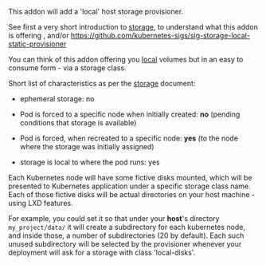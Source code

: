 This addon will add a 'local' host storage provisioner.



See first a very short introduction to [storage](../../docs/storage.md), to understand what this addon is offering , and/or https://github.com/kubernetes-sigs/sig-storage-local-static-provisioner



You can think of this addon offering you [local](https://kubernetes.io/docs/concepts/storage/volumes/#local) volumes but in an easy to consume form - via a storage class.

Short list of characteristics as per the [storage](../../docs/storage.md) document: 

- ephemeral storage: no

- Pod is forced to a specific node when initially created: **no** (pending conditions that storage is available)

- Pod is forced, when recreated to a specific node: **yes** (to the node where the storage was initially assigned)

- storage is local to where the pod runs: yes

  

Each Kubernetes node will have some fictive disks mounted, which will be presented to Kubernetes application under a specific storage class name. Each of those fictive disks will be actual directories on your host machine - using LXD features.

For example, you could set it so that under your **host**'s directory ```my_project/data/``` it will create a subdirectory for each kubernetes node, and inside those, a number of subdirectories (20 by default). Each such unused subdirectory will be selected by the provisioner whenever your deployment will ask for a storage with class 'local-disks'.

